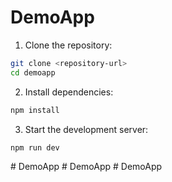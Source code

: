# DemoApp

1. Clone the repository:
```bash
git clone <repository-url>
cd demoapp
```

2. Install dependencies:
```bash
npm install
```

3. Start the development server:
```bash
npm run dev
```
#   D e m o A p p  
 #   D e m o A p p  
 # DemoApp
